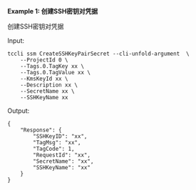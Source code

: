 **Example 1: 创建SSH密钥对凭据**

创建SSH密钥对凭据

Input: 

```
tccli ssm CreateSSHKeyPairSecret --cli-unfold-argument  \
    --ProjectId 0 \
    --Tags.0.TagKey xx \
    --Tags.0.TagValue xx \
    --KmsKeyId xx \
    --Description xx \
    --SecretName xx \
    --SSHKeyName xx
```

Output: 
```
{
    "Response": {
        "SSHKeyID": "xx",
        "TagMsg": "xx",
        "TagCode": 1,
        "RequestId": "xx",
        "SecretName": "xx",
        "SSHKeyName": "xx"
    }
}
```

